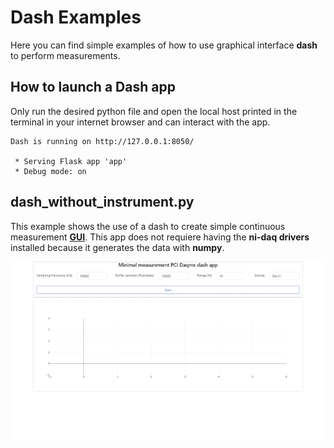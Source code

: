 # Dash Examples

Here you can find simple examples of how to use graphical interface **dash** to perform measurements.

## How to launch a Dash app

Only run the desired python file and open the local host printed in the terminal in your internet browser and can interact with the app.  
```
Dash is running on http://127.0.0.1:8050/

 * Serving Flask app 'app'
 * Debug mode: on
```

## dash_without_instrument.py

This example shows the use of a dash to create simple continuous measurement **[GUI](https://en.wikipedia.org/wiki/Graphical_user_interface)**. This app does not requiere having the **ni-daq drivers** installed because it generates the data with **numpy**.

![Alt Text](https://github.com/juliancabaleiro/nidaqmx-python-examples/blob/main/doc/images/dash-without-instrument.gif)
